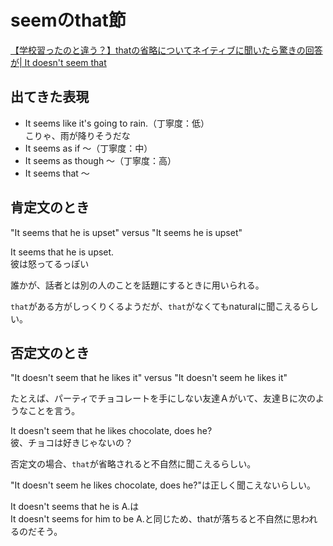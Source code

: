 # seemのthat節

[【学校習ったのと違う？】thatの省略についてネイティブに聞いたら驚きの回答が| It doesn't seem that](https://www.youtube.com/watch?v=7N6wmxqPWpA)

## 出てきた表現

- It seems like it's going to rain.（丁寧度：低）  
  こりゃ、雨が降りそうだな
- It seems as if 〜（丁寧度：中）
- It seems as though 〜（丁寧度：高）
- It seems that 〜

## 肯定文のとき

"It seems that he is upset" versus "It seems he is upset"

It seems that he is upset.  
彼は怒ってるっぽい

誰かが、話者とは別の人のことを話題にするときに用いられる。

`that`がある方がしっくりくるようだが、`that`がなくてもnaturalに聞こえるらしい。  

## 否定文のとき

"It doesn't seem that he likes it" versus "It doesn't seem he likes it"

たとえば、パーティでチョコレートを手にしない友達Ａがいて、友達Ｂに次のようなことを言う。

It doesn't seem that he likes chocolate, does he?  
彼、チョコは好きじゃないの？

否定文の場合、`that`が省略されると不自然に聞こえるらしい。

"It doesn't seem he likes chocolate, does he?"は正しく聞こえないらしい。

It doesn't seems that he is A.は  
It doesn't seems for him to be A.と同じため、thatが落ちると不自然に思われるのだそう。
